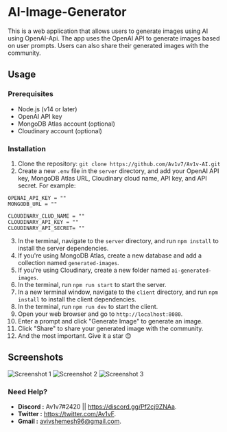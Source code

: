 # AI-Image-Generator

This is a web application that allows users to generate images using AI using OpenAI-Api. The app uses the OpenAI API to generate images based on user prompts. Users can also share their generated images with the community.

## Usage

### Prerequisites

- Node.js (v14 or later)
- OpenAI API key
- MongoDB Atlas account (optional)
- Cloudinary account (optional)

### Installation

1. Clone the repository: `git clone https://github.com/Av1v7/Av1v-AI.git`
2. Create a new `.env` file in the `server` directory, and add your OpenAI API key, MongoDB Atlas URL, Cloudinary cloud name, API key, and API secret. For example:
```
OPENAI_API_KEY = ""
MONGODB_URL = ""

CLOUDINARY_CLUD_NAME = ""
CLOUDINARY_API_KEY = ""
CLOUDINARY_API_SECRET= ""
```
3. In the terminal, navigate to the `server` directory, and run `npm install` to install the server dependencies.
4. If you're using MongoDB Atlas, create a new database and add a collection named `generated-images`.
5. If you're using Cloudinary, create a new folder named `ai-generated-images`.
6. In the terminal, run `npm run start` to start the server.
7. In a new terminal window, navigate to the `client` directory, and run `npm install` to install the client dependencies.
8. In the terminal, run `npm run dev` to start the client.
9. Open your web browser and go to `http://localhost:8080`.
10. Enter a prompt and click "Generate Image" to generate an image.
11. Click "Share" to share your generated image with the community.
12. And the most important. Give it a star 😊 

## Screenshots
![Screenshot 1](https://cdn.discordapp.com/attachments/636950095056863243/1087847068002943056/image.png)
![Screenshot 2](https://cdn.discordapp.com/attachments/636950095056863243/1087847068254613584/image.png)
![Screenshot 3](https://cdn.discordapp.com/attachments/636950095056863243/1087847068535623740/image.png)

### Need Help?

-  **Discord :** Av1v7#2420 || https://discord.gg/Pf2cj9ZNAa.
-  **Twitter :** https://twitter.com/Av1vF.
-  **Gmail :** avivshemesh96@gmail.com.
